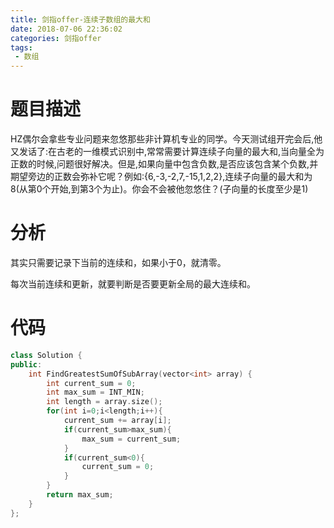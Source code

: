```yaml
---
title: 剑指offer-连续子数组的最大和
date: 2018-07-06 22:36:02
categories: 剑指offer
tags: 
 - 数组
---
```


# 题目描述
HZ偶尔会拿些专业问题来忽悠那些非计算机专业的同学。今天测试组开完会后,他又发话了:在古老的一维模式识别中,常常需要计算连续子向量的最大和,当向量全为正数的时候,问题很好解决。但是,如果向量中包含负数,是否应该包含某个负数,并期望旁边的正数会弥补它呢？例如:{6,-3,-2,7,-15,1,2,2},连续子向量的最大和为8(从第0个开始,到第3个为止)。你会不会被他忽悠住？(子向量的长度至少是1)

<!--more-->

# 分析
其实只需要记录下当前的连续和，如果小于0，就清零。

每次当前连续和更新，就要判断是否要更新全局的最大连续和。

# 代码
```C++
class Solution {
public:
    int FindGreatestSumOfSubArray(vector<int> array) {
        int current_sum = 0;
        int max_sum = INT_MIN;
        int length = array.size();
        for(int i=0;i<length;i++){
            current_sum += array[i];
            if(current_sum>max_sum){
                max_sum = current_sum;
            }
            if(current_sum<0){
                current_sum = 0;
            }
        }
        return max_sum;
    }
};
```
